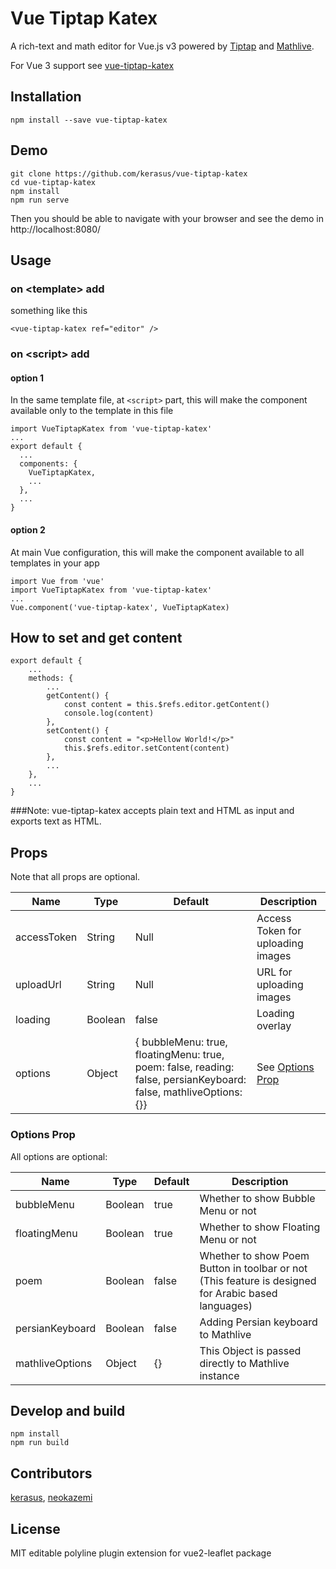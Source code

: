 # Vue Tiptap Katex

A rich-text and math editor for Vue.js v3 powered by [Tiptap](https://www.npmjs.com/package/tiptap) and [Mathlive](https://www.npmjs.com/package/mathlive).

For Vue 3 support see [vue-tiptap-katex](https://www.npmjs.com/package/vue-tiptap-katex)

## Installation

    npm install --save vue-tiptap-katex

## Demo

    git clone https://github.com/kerasus/vue-tiptap-katex
    cd vue-tiptap-katex
    npm install
    npm run serve

Then you should be able to navigate with your browser and see the demo in http://localhost:8080/

## Usage

### on &lt;template&gt; add

something like this

    <vue-tiptap-katex ref="editor" />

### on &lt;script&gt; add

#### option 1

In the same template file, at `<script>` part, this will make the component available only to the template in this file

    import VueTiptapKatex from 'vue-tiptap-katex'
    ...
    export default {
      ...
      components: {
        VueTiptapKatex,
        ...
      },
      ...
    }

#### option 2


At main Vue configuration, this will make the component available to all templates in your app

    import Vue from 'vue'
    import VueTiptapKatex from 'vue-tiptap-katex'
    ...
    Vue.component('vue-tiptap-katex', VueTiptapKatex)

## How to set and get content
    export default {
        ...
        methods: {
            ...
            getContent() {
                const content = this.$refs.editor.getContent()
                console.log(content)
            },
            setContent() {
                const content = "<p>Hellow World!</p>"
                this.$refs.editor.setContent(content)
            },
            ...
        },
        ...
    }

###Note:
vue-tiptap-katex accepts plain text and HTML as input and exports text as HTML.

## Props
Note that all props are optional.


| Name             | Type    | Default                                                                                                           | Description                       |
| ---------------- |---------|-------------------------------------------------------------------------------------------------------------------|-----------------------------------|
| accessToken      | String  | Null                                                                                                              | Access Token for uploading images |
| uploadUrl        | String  | Null                                                                                                              | URL for uploading images          |
| loading          | Boolean | false                                                                                                             | Loading overlay                   |
| options          | Object  | { bubbleMenu: true, floatingMenu: true, poem: false, reading: false, persianKeyboard: false, mathliveOptions: {}} | See [Options Prop](#options-prop) |


### Options Prop

All options are optional:

| Name            | Type    | Default | Description                                                                                         |
|-----------------|---------|---------|-----------------------------------------------------------------------------------------------------|
| bubbleMenu      | Boolean | true    | Whether to show Bubble Menu or not                                                                  |
| floatingMenu    | Boolean | true    | Whether to show Floating Menu or not                                                                |
| poem            | Boolean | false   | Whether to show Poem Button in toolbar or not (This feature is designed for Arabic based languages) |
| persianKeyboard | Boolean | false   | Adding Persian keyboard to Mathlive                                                                 |
| mathliveOptions | Object  | {}      | This Object is passed directly to Mathlive instance                                                 |

## Develop and build

    npm install
    npm run build

## Contributors

[kerasus](https://github.com/kerasus/),
[neokazemi](https://github.com/neokazemi/)


## License

MIT
editable polyline plugin extension for vue2-leaflet package
